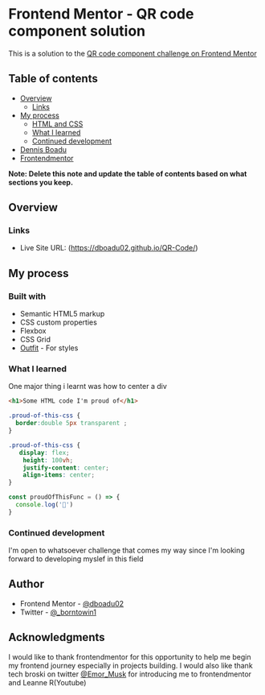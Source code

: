 # Frontend Mentor - QR code component solution

This is a solution to the [QR code component challenge on Frontend Mentor](https://www.frontendmentor.io/)

## Table of contents

- [Overview](#overview)
  - [Links](#links)
- [My process](#my-process)
  - [HTML and CSS](#built-with)
  - [What I learned](#what-i-learned)
  - [Continued development](#continued-development)
- [Dennis Boadu](#author)
- [Frontendmentor](#acknowledgments)

**Note: Delete this note and update the table of contents based on what sections you keep.**

## Overview


### Links

- Live Site URL: (https://dboadu02.github.io/QR-Code/)

## My process

### Built with

- Semantic HTML5 markup
- CSS custom properties
- Flexbox
- CSS Grid
- [Outfit](https://fonts.google.com/specimen/Outfit) - For styles



### What I learned

One major thing i learnt was how to center a div
```html
<h1>Some HTML code I'm proud of</h1>
```
```css
.proud-of-this-css {
  border:double 5px transparent ;
}

.proud-of-this-css {
   display: flex;
    height: 100vh;
    justify-content: center;
    align-items: center;
}
```
```js
const proudOfThisFunc = () => {
  console.log('🎉')
}
```


### Continued development

I'm open to whatsoever challenge that comes my way since I'm looking forward to developing myslef in this field


## Author

- Frontend Mentor - [@dboadu02](https://www.frontendmentor.io/profile/dboadu02)
- Twitter - [@_borntowin1](https://www.twitter.com/_borntowin1)


## Acknowledgments

I would like to thank frontendmentor for this opportunity to help me begin my frontend journey especially in projects building. I would also like thank tech broski on twitter  [@Emor_Musk](https://www.twitter.com/Emor_Musk) for introducing me to frontendmentor and Leanne R(Youtube)

